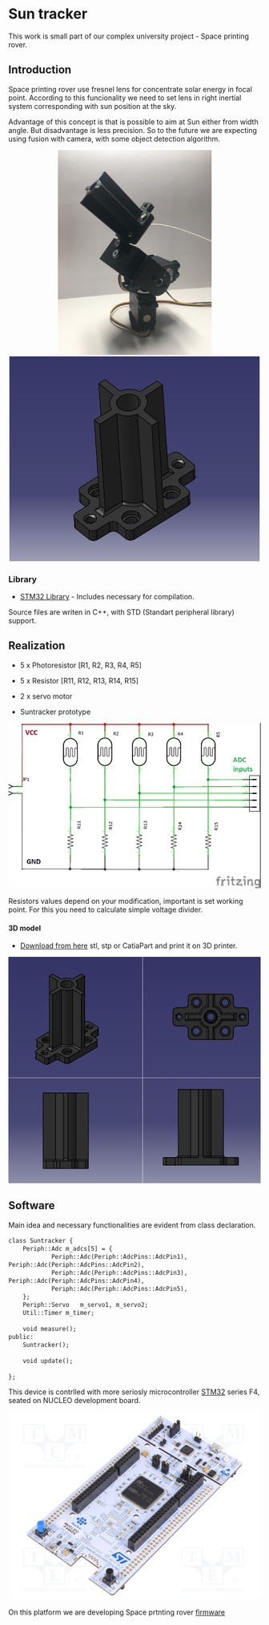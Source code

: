 # Sun tracker
This work is small part of our complex university project - Space printing rover.

## Introduction
Space printing rover use fresnel lens for concentrate solar energy in focal point. According to this funcionality we need to set lens in right inertial system corresponding with sun position at the sky.

Advantage of this concept is that is possible to aim at Sun either from width angle. But disadvantage is less precision. So to the future we are expecting using fusion with camera, with some object detection algorithm.

<p align="center">
<img src="https://github.com/Zahorack/Shared-projects/blob/master/Suntracker/Photodocumentation/IMG_5165.JPG" width="307" title="hover text">
<img src="https://github.com/Zahorack/Shared-projects/blob/master/Suntracker/Photodocumentation/Model1.PNG" width="500" alt="accessibility text">
</p>


### Library
* [STM32 Library](https://github.com/Zahorack/Shared-projects/tree/master/Suntracker/src) - Includes necessary for compilation.

Source files are writen in C++, with STD (Standart peripheral library) support.

## Realization

* 5 x Photoresistor [R1, R2, R3, R4, R5]

* 5 x Resistor [R11, R12, R13, R14, R15]

* 2 x servo motor

* Suntracker prototype
<p align="center">
<img src="https://github.com/Zahorack/Shared-projects/blob/master/Suntracker/Photodocumentation/Suntracker_schem.jpg" width="600"
</p>
  
Resistors values depend on your modification, important is set working point. For this you need to calculate simple voltage divider.

#### 3D model
* [Download from here](https://github.com/Zahorack/Shared-projects/tree/master/Suntracker/3Dmodel) stl, stp or CatiaPart and print it on 3D printer.
<p align="center">
<img src="https://github.com/Zahorack/Shared-projects/blob/master/Suntracker/Photodocumentation/Model2.PNG" width="600"
</p>

## Software

Main idea and necessary functionalities are evident from class declaration.

```
class Suntracker {
	Periph::Adc m_adcs[5] = {
			Periph::Adc(Periph::AdcPins::AdcPin1), Periph::Adc(Periph::AdcPins::AdcPin2),
			Periph::Adc(Periph::AdcPins::AdcPin3), Periph::Adc(Periph::AdcPins::AdcPin4),
			Periph::Adc(Periph::AdcPins::AdcPin5),
	};
	Periph::Servo 	m_servo1, m_servo2;
	Util::Timer m_timer;

	void measure();
public:
	Suntracker();

	void update();

};
```

This device is contrlled with more seriosly microcontroller [STM32](https://en.wikipedia.org/wiki/STM32) series F4, seated on NUCLEO development board.
<p align="center">
<img src="https://github.com/Zahorack/Shared-projects/blob/master/Suntracker/Photodocumentation/NUCLEO-F446ZE.jpg" width="500"
</p>

On this platform we are developing  Space prtnting rover [firmware](https://github.com/xgallom/stm32-f446ze)

